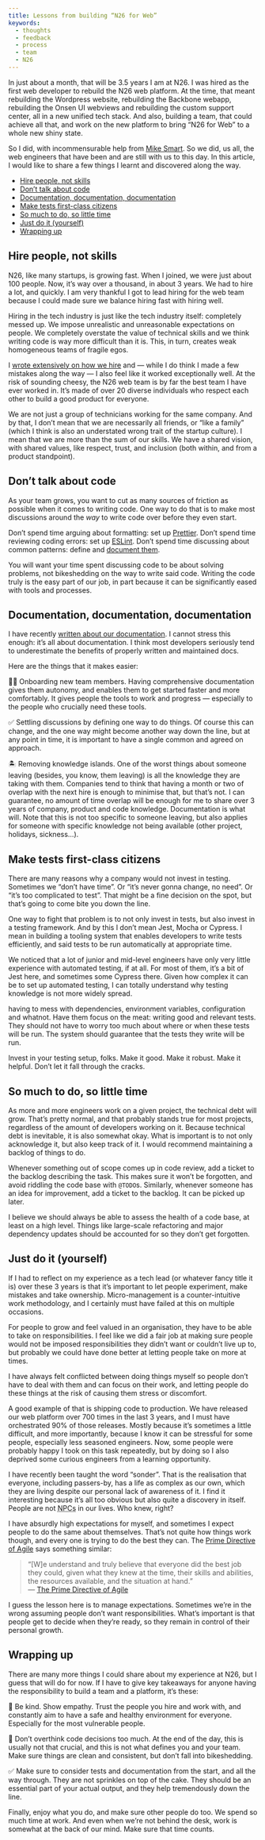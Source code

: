 ```yaml
---
title: Lessons from building “N26 for Web”
keywords:
  - thoughts
  - feedback
  - process
  - team
  - N26
---
```


In just about a month, that will be 3.5 years I am at N26. I was hired as the first web developer to rebuild the N26 web platform. At the time, that meant rebuilding the Wordpress website, rebuilding the Backbone webapp, rebuilding the Onsen UI webviews and rebuilding the custom support center, all in a new unified tech stack. And also, building a team, that could achieve all that, and work on the new platform to bring “N26 for Web” to a whole new shiny state.

So I did, with incommensurable help from [Mike Smart](https://twitter.com/smartmike). So we did, us all, the web engineers that have been and are still with us to this day. In this article, I would like to share a few things I learnt and discovered along the way.

- [Hire people, not skills](#hire-people-not-skills)
- [Don’t talk about code](#dont-talk-about-code)
- [Documentation, documentation, documentation](#documentation-documentation-documentation)
- [Make tests first-class citizens](#make-tests-first-class-citizens)
- [So much to do, so little time](#so-much-to-do-so-little-time)
- [Just do it (yourself)](#just-do-it-yourself)
- [Wrapping up](#wrapping-up)

## Hire people, not skills

N26, like many startups, is growing fast. When I joined, we were just about 100 people. Now, it’s way over a thousand, in about 3 years. We had to hire a lot, and quickly. I am very thankful I got to lead hiring for the web team because I could made sure we balance hiring fast with hiring well.

Hiring in the tech industry is just like the tech industry itself: completely messed up. We impose unrealistic and unreasonable expectations on people. We completely overstate the value of technical skills and we think writing code is way more difficult than it is. This, in turn, creates weak homogeneous teams of fragile egos.

I [wrote extensively on how we hire](/2020/01/13/lets-talk-about-your-resume/) and — while I do think I made a few mistakes along the way — I also feel like it worked exceptionally well. At the risk of sounding cheesy, the N26 web team is by far the best team I have ever worked in. It’s made of over 20 diverse individuals who respect each other to build a good product for everyone.

We are not just a group of technicians working for the same company. And by that, I don’t mean that we are necessarily all friends, or “like a family” (which I think is also an understated wrong trait of the startup culture). I mean that we are more than the sum of our skills. We have a shared vision, with shared values, like respect, trust, and inclusion (both within, and from a product standpoint).

## Don’t talk about code

As your team grows, you want to cut as many sources of friction as possible when it comes to writing code. One way to do that is to make most discussions around the _way_ to write code over before they even start.

Don’t spend time arguing about formatting: set up [Prettier](https://prettier.io/). Don’t spend time reviewing coding errors: set up [ESLint](https://eslint.org/). Don’t spend time discussing about common patterns: define and [document them](#documentation-documentation-documentation).

You will want your time spent discussing code to be about solving problems, not bikeshedding on the way to write said code. Writing the code truly is the easy part of our job, in part because it can be significantly eased with tools and processes.

## Documentation, documentation, documentation

I have recently [written about our documentation](/2020/01/23/technical-documentation-for-everyone/). I cannot stress this enough: it’s all about documentation. I think most developers seriously tend to underestimate the benefits of properly written and maintained docs.

Here are the things that it makes easier:

👋🏻 Onboarding new team members. Having comprehensive documentation gives them autonomy, and enables them to get started faster and more comfortably. It gives people the tools to work and progress — especially to the people who crucially need these tools.

✅ Settling discussions by defining one way to do things. Of course this can change, and the one way might become another way down the line, but at any point in time, it is important to have a single common and agreed on approach.

🏝 Removing knowledge islands. One of the worst things about someone leaving (besides, you know, them leaving) is all the knowledge they are taking with them. Companies tend to think that having a month or two of overlap with the next hire is enough to minimise that, but that’s not. I can guarantee, no amount of time overlap will be enough for me to share over 3 years of company, product and code knowledge. Documentation is what will. Note that this is not too specific to someone leaving, but also applies for someone with specific knowledge not being available (other project, holidays, sickness…).

## Make tests first-class citizens

There are many reasons why a company would not invest in testing. Sometimes we “don’t have time”. Or “it’s never gonna change, no need”. Or “it’s too complicated to test”. That might be a fine decision on the spot, but that’s going to come bite you down the line.

One way to fight that problem is to not only invest in tests, but also invest in a testing framework. And by this I don’t mean Jest, Mocha or Cypress. I mean in building a tooling system that enables developers to write tests efficiently, and said tests to be run automatically at appropriate time.

We noticed that a lot of junior and mid-level engineers have only very little experience with automated testing, if at all. For most of them, it’s a bit of Jest here, and sometimes some Cypress there. Given how complex it can be to set up automated testing, I can totally understand why testing knowledge is not more widely spread.

having to mess with dependencies, environment variables, configuration and whatnot. Have them focus on the meat: writing good and relevant tests. They should not have to worry too much about where or when these tests will be run. The system should guarantee that the tests they write will be run.

Invest in your testing setup, folks. Make it good. Make it robust. Make it helpful. Don’t let it fall through the cracks.

## So much to do, so little time

As more and more engineers work on a given project, the technical debt will grow. That’s pretty normal, and that probably stands true for most projects, regardless of the amount of developers working on it. Because technical debt is inevitable, it is also somewhat okay. What is important is to not only acknowledge it, but also keep track of it. I would recommend maintaining a backlog of things to do.

Whenever something out of scope comes up in code review, add a ticket to the backlog describing the task. This makes sure it won’t be forgotten, and avoid riddling the code base with `@TODO`s. Similarly, whenever someone has an idea for improvement, add a ticket to the backlog. It can be picked up later.

I believe we should always be able to assess the health of a code base, at least on a high level. Things like large-scale refactoring and major dependency updates should be accounted for so they don’t get forgotten.

## Just do it (yourself)

If I had to reflect on my experience as a tech lead (or whatever fancy title it is) over these 3 years is that it’s important to let people experiment, make mistakes and take ownership. Micro-management is a counter-intuitive work methodology, and I certainly must have failed at this on multiple occasions.

For people to grow and feel valued in an organisation, they have to be able to take on responsibilities. I feel like we did a fair job at making sure people would not be imposed responsibilities they didn’t want or couldn’t live up to, but probably we could have done better at letting people take on more at times.

I have always felt conflicted between doing things myself so people don’t have to deal with them and can focus on their work, and letting people do these things at the risk of causing them stress or discomfort.

A good example of that is shipping code to production. We have released our web platform over 700 times in the last 3 years, and I must have orchestrated 90% of those releases. Mostly because it’s sometimes a little difficult, and more importantly, because I know it can be stressful for some people, especially less seasoned engineers. Now, some people were probably happy I took on this task repeatedly, but by doing so I also deprived some curious engineers from a learning opportunity.

I have recently been taught the word “sonder”. That is the realisation that everyone, including passers-by, has a life as complex as our own, which they are living despite our personal lack of awareness of it. I find it interesting because it’s all too obvious but also quite a discovery in itself. People are not <abbr title="Non-Playable Characters">NPCs</abbr> in our lives. Who knew, right?

I have absurdly high expectations for myself, and sometimes I expect people to do the same about themselves. That’s not quite how things work though, and every one is trying to do the best they can. The [Prime Directive of Agile](https://retrospectivewiki.org/index.php?title=The_Prime_Directive) says something similar:

> “[W]e understand and truly believe that everyone did the best job they could, given what they knew at the time, their skills and abilities, the resources available, and the situation at hand.”  
> — [The Prime Directive of Agile](https://retrospectivewiki.org/index.php?title=The_Prime_Directive)

I guess the lesson here is to manage expectations. Sometimes we’re in the wrong assuming people don’t want responsibilities. What’s important is that people get to decide when they’re ready, so they remain in control of their personal growth.

## Wrapping up

There are many more things I could share about my experience at N26, but I guess that will do for now. If I have to give key takeaways for anyone having the responsibility to build a team and a platform, it’s these:

💖 Be kind. Show empathy. Trust the people you hire and work with, and constantly aim to have a safe and healthy environment for everyone. Especially for the most vulnerable people.

🤔 Don’t overthink code decisions too much. At the end of the day, this is usually not that crucial, and this is not what defines you and your team. Make sure things are clean and consistent, but don’t fall into bikeshedding.

✅ Make sure to consider tests and documentation from the start, and all the way through. They are not sprinkles on top of the cake. They should be an essential part of your actual output, and they help tremendously down the line.

Finally, enjoy what you do, and make sure other people do too. We spend so much time at work. And even when we’re not behind the desk, work is somewhat at the back of our mind. Make sure that time counts.
